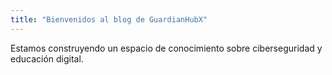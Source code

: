 ```yaml
---
title: "Bienvenidos al blog de GuardianHubX"
---
```


<script>
  const hash = window.location.hash;
  if (hash.startsWith("#invite_token=")) {
    window.location.href = "/admin/" + hash;
  }
</script>

Estamos construyendo un espacio de conocimiento sobre ciberseguridad y educación digital.
